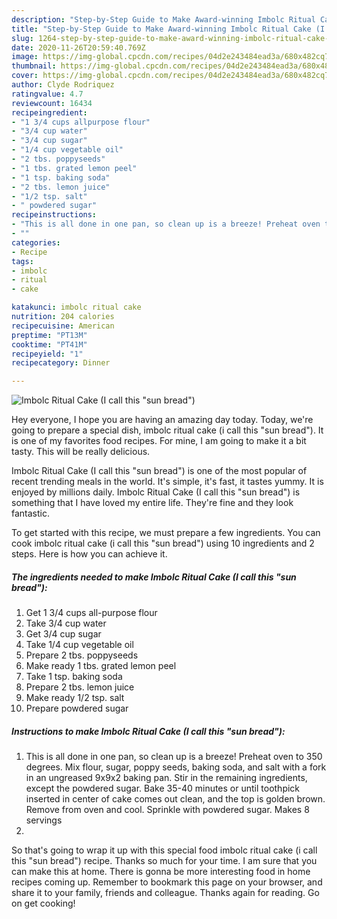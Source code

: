 ```yaml
---
description: "Step-by-Step Guide to Make Award-winning Imbolc Ritual Cake (I call this &amp;#34;sun bread&amp;#34;)"
title: "Step-by-Step Guide to Make Award-winning Imbolc Ritual Cake (I call this &amp;#34;sun bread&amp;#34;)"
slug: 1264-step-by-step-guide-to-make-award-winning-imbolc-ritual-cake-i-call-this-and-34-sun-bread-and-34
date: 2020-11-26T20:59:40.769Z
image: https://img-global.cpcdn.com/recipes/04d2e243484ead3a/680x482cq70/imbolc-ritual-cake-i-call-this-sun-bread-recipe-main-photo.jpg
thumbnail: https://img-global.cpcdn.com/recipes/04d2e243484ead3a/680x482cq70/imbolc-ritual-cake-i-call-this-sun-bread-recipe-main-photo.jpg
cover: https://img-global.cpcdn.com/recipes/04d2e243484ead3a/680x482cq70/imbolc-ritual-cake-i-call-this-sun-bread-recipe-main-photo.jpg
author: Clyde Rodriquez
ratingvalue: 4.7
reviewcount: 16434
recipeingredient:
- "1 3/4 cups allpurpose flour"
- "3/4 cup water"
- "3/4 cup sugar"
- "1/4 cup vegetable oil"
- "2 tbs. poppyseeds"
- "1 tbs. grated lemon peel"
- "1 tsp. baking soda"
- "2 tbs. lemon juice"
- "1/2 tsp. salt"
- " powdered sugar"
recipeinstructions:
- "This is all done in one pan, so clean up is a breeze! Preheat oven to 350 degrees. Mix flour, sugar, poppy seeds, baking soda, and salt with a fork in an ungreased 9x9x2 baking pan. Stir in the remaining ingredients, except the powdered sugar. Bake 35-40 minutes or until toothpick inserted in center of cake comes out clean, and the top is golden brown. Remove from oven and cool. Sprinkle with powdered sugar. Makes 8 servings"
- ""
categories:
- Recipe
tags:
- imbolc
- ritual
- cake

katakunci: imbolc ritual cake 
nutrition: 204 calories
recipecuisine: American
preptime: "PT13M"
cooktime: "PT41M"
recipeyield: "1"
recipecategory: Dinner

---
```



![Imbolc Ritual Cake (I call this &#34;sun bread&#34;)](https://img-global.cpcdn.com/recipes/04d2e243484ead3a/680x482cq70/imbolc-ritual-cake-i-call-this-sun-bread-recipe-main-photo.jpg)

Hey everyone, I hope you are having an amazing day today. Today, we're going to prepare a special dish, imbolc ritual cake (i call this &#34;sun bread&#34;). It is one of my favorites food recipes. For mine, I am going to make it a bit tasty. This will be really delicious.

Imbolc Ritual Cake (I call this &#34;sun bread&#34;) is one of the most popular of recent trending meals in the world. It's simple, it's fast, it tastes yummy. It is enjoyed by millions daily. Imbolc Ritual Cake (I call this &#34;sun bread&#34;) is something that I have loved my entire life. They're fine and they look fantastic.




To get started with this recipe, we must prepare a few ingredients. You can cook imbolc ritual cake (i call this &#34;sun bread&#34;) using 10 ingredients and 2 steps. Here is how you can achieve it.

<!--inarticleads1-->

##### The ingredients needed to make Imbolc Ritual Cake (I call this &#34;sun bread&#34;):

1. Get 1 3/4 cups all-purpose flour
1. Take 3/4 cup water
1. Get 3/4 cup sugar
1. Take 1/4 cup vegetable oil
1. Prepare 2 tbs. poppyseeds
1. Make ready 1 tbs. grated lemon peel
1. Take 1 tsp. baking soda
1. Prepare 2 tbs. lemon juice
1. Make ready 1/2 tsp. salt
1. Prepare  powdered sugar




<!--inarticleads2-->

##### Instructions to make Imbolc Ritual Cake (I call this &#34;sun bread&#34;):

1. This is all done in one pan, so clean up is a breeze! Preheat oven to 350 degrees. Mix flour, sugar, poppy seeds, baking soda, and salt with a fork in an ungreased 9x9x2 baking pan. Stir in the remaining ingredients, except the powdered sugar. Bake 35-40 minutes or until toothpick inserted in center of cake comes out clean, and the top is golden brown. Remove from oven and cool. Sprinkle with powdered sugar. Makes 8 servings
1. 




So that's going to wrap it up with this special food imbolc ritual cake (i call this &#34;sun bread&#34;) recipe. Thanks so much for your time. I am sure that you can make this at home. There is gonna be more interesting food in home recipes coming up. Remember to bookmark this page on your browser, and share it to your family, friends and colleague. Thanks again for reading. Go on get cooking!
